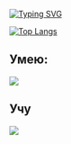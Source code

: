 [![Typing SVG](https://readme-typing-svg.demolab.com?font=Jost&weight=700&size=72&pause=1000&color=F72C8D&background=14B3FF00&center=true&random=true&width=436&lines=%D0%BA%D1%80%D1%83%D0%B4%D0%BE%D1%88%D0%BB%D1%91%D0%BF)](https://git.io/typing-svg)

[![Top Langs](https://github-readme-stats.vercel.app/api/top-langs/?username=tinarao)](https://github.com/anuraghazra/github-readme-stats)

## Умею:
<p align="left">
  <a href="https://skillicons.dev">
    <img src="https://skillicons.dev/icons?i=js,html,css,react,nodejs,py,express,next,ps,ableton" />
  </a>
</p>

## Учу
<p align="left">
  <a href="https://skillicons.dev">
    <img src="https://skillicons.dev/icons?i=go,graphql,docker,kubernetes,ts" />
  </a>
</p>
